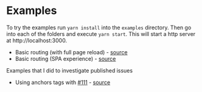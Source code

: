 # Examples

To try the examples run `yarn install` into the `examples` directory. Then go into each of the folders and execute `yarn start`. This will start a http server at http://localhost:3000.

* Basic routing (with full page reload) - [source](./basic)
* Basic routing (SPA experience) - [source](./basic-spa)

Examples that I did to investigate published issues 

* Using anchors tags with [#111](https://github.com/krasimir/navigo/issues/111) - [source](./using-anchor-tags)